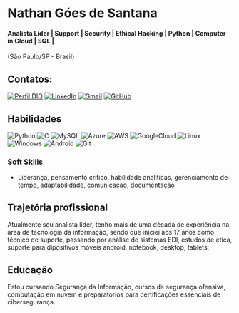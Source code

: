 
# Nathan Góes de Santana

#### Analista Líder | Support | Security | Ethical Hacking | Python | Computer in Cloud | SQL |
(São Paulo/SP - Brasil)

## Contatos:
[![Perfil DIO](https://img.shields.io/badge/-Meu%20Perfil%20na%20DIO-0077B5?style=for-the-badge&logo=gitbook&logoColor=white)](https://www.dio.me/users/nathangoesdesantana_64548)
[![LinkedIn](https://img.shields.io/badge/LinkedIn-0077B5?style=for-the-badge&logo=linkedin&logoColor=white)](https://www.linkedin.com/in/nathangoesdesantana/)
[![Gmail](https://img.shields.io/badge/Gmail-333333?style=for-the-badge&logo=gmail&logoColor=red)](mailto:nathangoesdesantana@gmail.com)
[![GitHub](https://img.shields.io/badge/GitHub-100000?style=for-the-badge&logo=github&logoColor=white)](https://github.com/nathangoes)

## Habilidades

![Python](https://img.shields.io/badge/python-3670A0?style=for-the-badge&logo=python&logoColor=ffdd54)
![C](https://img.shields.io/badge/C-00599C?style=for-the-badge&logo=c&logoColor=white)
![MySQL](https://img.shields.io/badge/MySQL-00000F?style=for-the-badge&logo=mysql&logoColor=white)
![Azure](https://img.shields.io/badge/Azure-blue?style=for-the-badge&logo=microsoft%20azure&logoColor=blue&labelColor=FFFFFF&link=https%3A%2F%2Fimages.app.goo.gl%2FK7PN1jYJd57x4q7A8)
![AWS](https://img.shields.io/badge/AWS-000.svg?style=for-the-badge&logo=amazon-aws&logoColor=white)
![GoogleCloud](https://img.shields.io/badge/GoogleCloud-%234285F4.svg?style=for-the-badge&logo=google-cloud&logoColor=white)
![Linux](https://img.shields.io/badge/Linux-000?style=for-the-badge&logo=linux&logoColor=FCC624)
![Windows](https://img.shields.io/badge/Windows-000?style=for-the-badge&logo=windows&logoColor=2CA5E0)
![Android](https://img.shields.io/badge/Android-3DDC84?style=for-the-badge&logo=android&logoColor=white)
![Git](https://img.shields.io/badge/GIT-E44C30?style=for-the-badge&logo=git&logoColor=white)


### Soft Skills
- Liderança, pensamento crítico, habilidade analíticas, gerenciamento de tempo, adaptabilidade, comunicação, documentação


## Trajetória profissional

Atualmente sou analista líder, tenho mais de uma década de experiência na área de tecnologia da informação, sendo que iniciei aos 17 anos como técnico de suporte, passando por análise de sistemas EDI, estudos de ética, suporte para dipositivos móveis android, notebook, desktop, tablets;

## Educação

Estou cursando Segurança da Informação, cursos de segurança ofensiva, computação em nuvem e preparatórios para certificações essenciais de cibersegurança.
